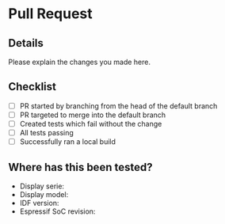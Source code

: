 # Pull Request

## Details  

Please explain the changes you made here.

## Checklist  

- [ ] PR started by branching from the head of the default branch
- [ ] PR targeted to merge into the default branch
- [ ] Created tests which fail without the change
- [ ] All tests passing
- [ ] Successfully ran a local build

## Where has this been tested?  

- Display serie: 
- Display model: 
- IDF version: 
- Espressif SoC revision: 
